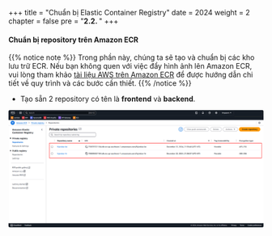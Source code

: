 +++
title = "Chuẩn bị Elastic Container Registry"
date = 2024
weight = 2
chapter = false
pre = "<b>2.2. </b>"
+++

#### Chuẩn bị repository trên Amazon ECR

{{% notice note %}}
Trong phần này, chúng ta sẽ tạo và chuẩn bị các kho lưu trữ ECR. Nếu bạn không quen với việc đẩy hình ảnh lên Amazon ECR, vui lòng tham khảo [tài liệu AWS trên Amazon ECR](https://docs.aws.amazon.com/AmazonECR/latest/userguide/getting-started-console.html) để được hướng dẫn chi tiết về quy trình và các bước cần thiết.
{{% /notice %}}

- Tạo sẵn 2 repository có tên là **frontend** và **backend**.

![docker](/images/2-preparation/2.2.1.png)
